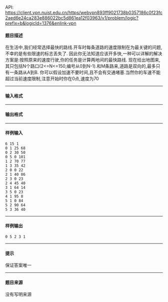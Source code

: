 API: https://client.vpn.nuist.edu.cn/https/webvpn893ff9021738b0357186c0f23fc2aed6e24ca283e886022bc5d861ea12f03963/v1/problem/logic?prefix=b&logicId=1376&enlink-vpn

#### 题目描述

在生活中,我们经常选择最快的路线.开车时每条道路的速度限制在为最关键的问题,不幸的是有些限速的标志丢失了. 因此你无法知道应该开多快,一种可以详解的解决方案是:按照原来的速度行驶,你的任务是计算两地间的最快路线. 现在给出地图来,其只包括N个路口(2<=N<=150,编号从0到N-1).和M条路来,道路是双向的,最多只有一条路从A到B. 你可以假设加速不要时间,且不会有交通堵塞.当然你的车速不能超过当前速度限制,注意开始时你在0点,速度为70

---

#### 输入格式

---

#### 输出格式

---

#### 样例输入
```
6 15 1
0 1 25 68
0 2 30 50
0 5 0 101
1 2 70 77
1 3 35 42
2 0 0 22
2 1 40 86
2 3 0 23
2 4 45 40
3 1 64 14
3 5 0 23
4 1 95 8
5 1 0 84
5 2 90 64
5 3 36 40

```

---

#### 样例输出
```
0 5 2 3 1

```

---

#### 提示

保证答案唯一

---

#### 题目来源

没有写明来源